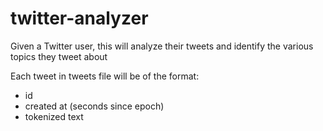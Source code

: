 # twitter-analyzer
Given a Twitter user, this will analyze their tweets and identify the various topics they tweet about

Each tweet in tweets file will be of the format:
* id
* created at (seconds since epoch)
* tokenized text
